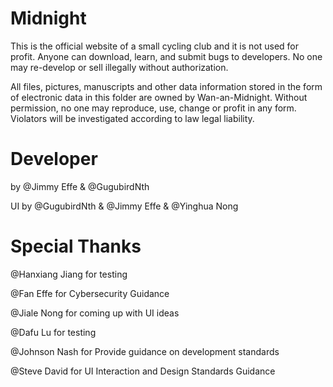 # Midnight
This is the official website of a small cycling club and it is not used for profit. Anyone can download, learn, and submit bugs to developers. No one may re-develop or sell illegally without authorization.

All files, pictures, manuscripts and other data information stored in the form of electronic data in this folder are owned by Wan-an-Midnight. Without permission, no one may reproduce, use, change or profit in any form. Violators will be investigated according to law legal liability.

# Developer
by @Jimmy Effe & @GugubirdNth

UI by @GugubirdNth & @Jimmy Effe & @Yinghua Nong

# Special Thanks
@Hanxiang Jiang for testing

@Fan Effe for Cybersecurity Guidance

@Jiale Nong for coming up with UI ideas

@Dafu Lu for testing

@Johnson Nash for Provide guidance on development standards

@Steve David for UI Interaction and Design Standards Guidance
